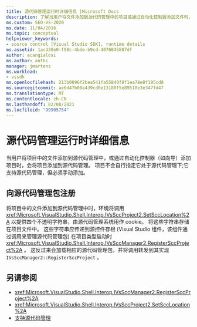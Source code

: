 ```yaml
---
title: 源代码管理运行时详细信息 |Microsoft Docs
description: 了解当用户将文件添加到源代码管理中的项目或通过自动化控制器添加文件时，如何将项目添加到源代码管理。
ms.custom: SEO-VS-2020
ms.date: 11/04/2016
ms.topic: conceptual
helpviewer_keywords:
- source control [Visual Studio SDK], runtime details
ms.assetid: 1acd30e0-f98c-4bde-b9cd-4076845887df
author: acangialosi
ms.author: anthc
manager: jmartens
ms.workload:
- vssdk
ms.openlocfilehash: 213b0096f2bea541fa55840f8f1ea78e8f195cd8
ms.sourcegitcommit: ae6d47b09a439cd0e13180f5e89510e3e347fd47
ms.translationtype: MT
ms.contentlocale: zh-CN
ms.lasthandoff: 02/08/2021
ms.locfileid: "99905754"
---
```

# <a name="source-control-runtime-details"></a>源代码管理运行时详细信息
当用户将项目中的文件添加到源代码管理中，或通过自动化控制器（如向导）添加项目时，会将项目添加到源代码管理。 项目不会自行指定它处于源代码管理下;它支持源代码管理，但必须手动添加。

## <a name="registering-with-a-source-control-package"></a>向源代码管理包注册
 将项目中的文件添加到源代码管理中时，环境将调用 <xref:Microsoft.VisualStudio.Shell.Interop.IVsSccProject2.SetSccLocation%2A> 以提供四个不透明字符串，由源代码管理系统用作 cookie。 将这些字符串存储在项目文件中。 这些字符串应传递到源控件存根 (Visual Studio 组件，该组件通过调用来管理源代码管理包) 在项目类型启动时 <xref:Microsoft.VisualStudio.Shell.Interop.IVsSccManager2.RegisterSccProject%2A> 。 这反过来会加载相应的源代码管理包，并将调用转发到其实现 `IVsSccManager2::RegisterSccProject` 。

## <a name="see-also"></a>另请参阅
- <xref:Microsoft.VisualStudio.Shell.Interop.IVsSccManager2.RegisterSccProject%2A>
- <xref:Microsoft.VisualStudio.Shell.Interop.IVsSccProject2.SetSccLocation%2A>
- [支持源代码管理](../../extensibility/internals/supporting-source-control.md)
